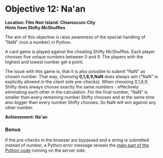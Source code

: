 # Objective 12: Na'an
**Location: Film Noir Island: Chiaroscuro City**  
**Hints from Shifty McShuffles**

The aim of this objective is raise awareness of the special handling of "NaN" (non a number) in Python.

A card game is played against the cheating Shifty McShuffles.
Each player chooses five unique numbers between 0 and 9.
The players with the highest and lowest number get a point.

The issue with this game is, that it is also possible to submit "NaN" as chosen number. That way, choosing **0,1,8,9,NaN** does always win ("NaN" is explicitly allowed in the client side pre-checks).
When choosing 0,1,8,9, Shifty does always choose exactly the same numbers - effectively eliminating each other in the calculation.
For the final number, "NaN" is smaller than every remaining number Shifty chooses and at the same time also bigger than every number Shifty chooses. So NaN will win against any other number.

**Achievement: Na'an**

### Bonus

If the pre-checks in the browser are bypassed and a string is submitted instead of number, a Python error message reveals the [main part of the Python code](https://github.com/joergschwarzwaelder/hhc2023/blob/main/Objective-12/python-error.txt) running on the server side.
<!--stackedit_data:
eyJoaXN0b3J5IjpbNTE5MjI5MTE3LC00MzgxOTQxMzMsLTE2Nj
g3OTE3MjIsMTM3MDg5Mzc5MCwxOTM3MDYxMTY4LC0yMDEwMTky
NjNdfQ==
-->